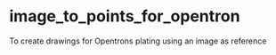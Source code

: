 # image_to_points_for_opentron
To create drawings for Opentrons plating using an image as reference

